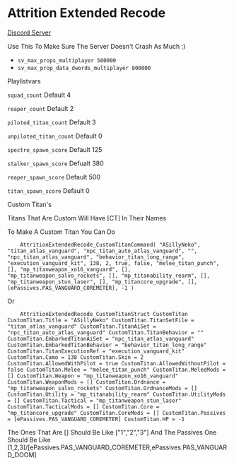 # Attrition Extended Recode

[Discord Server](https://ds.asillyneko.dev)

Use This To Make Sure The Server Doesn't Crash As Much :)

- `sv_max_props_multiplayer 500000` 
- `sv_max_prop_data_dwords_multiplayer 800000` 

Playlistvars 

`squad_count` Default 4

`reaper_count` Default 2

`piloted_titan_count` Default 3

`unpiloted_titan_count` Default 0

`spectre_spawn_score` Default 125

`stalker_spawn_score` Defualt 380

`reaper_spawn_score` Default 500

`titan_spawn_score` Default 0

Custom Titan's

Titans That Are Custom Will Have [CT] In Their Names

To Make A Custom Titan You Can Do

`    AttritionExtendedRecode_CustomTitanCommand( "ASillyNeko", "titan_atlas_vanguard", "npc_titan_auto_atlas_vanguard", "", "npc_titan_atlas_vanguard", "behavior_titan_long_range", "execution_vanguard_kit", 138, 2, true, false, "melee_titan_punch", [], "mp_titanweapon_xo16_vanguard", [], "mp_titanweapon_salvo_rockets", [], "mp_titanability_rearm", [], "mp_titanweapon_stun_laser", [], "mp_titancore_upgrade", [], [ePassives.PAS_VANGUARD_COREMETER], -1 )`

Or

`    AttritionExtendedRecode_CustomTitanStruct CustomTitan
    CustomTitan.Title = "ASillyNeko"
    CustomTitan.TitanSetFile = "titan_atlas_vanguard"
    CustomTitan.TitanAiSet = "npc_titan_auto_atlas_vanguard"
    CustomTitan.TitanBehavior = ""
    CustomTitan.EmbarkedTitanAiSet = "npc_titan_atlas_vanguard"
    CustomTitan.EmbarkedTitanBehavior = "behavior_titan_long_range"
    CustomTitan.TitanExecutionRef = "execution_vanguard_kit"
    CustomTitan.Camo = 138
    CustomTitan.Skin = 2
    CustomTitan.AllowedWithPilot = true
    CustomTitan.AllowedWithoutPilot = false
    CustomTitan.Melee = "melee_titan_punch"
    CustomTitan.MeleeMods = []
    CustomTitan.Weapon = "mp_titanweapon_xo16_vanguard"
    CustomTitan.WeaponMods = []
    CustomTitan.Ordnance = "mp_titanweapon_salvo_rockets"
    CustomTitan.OrdnanceMods = []
    CustomTitan.Utility = "mp_titanability_rearm"
    CustomTitan.UtilityMods = []
    CustomTitan.Tactical = "mp_titanweapon_stun_laser"
    CustomTitan.TacticalMods = []
    CustomTitan.Core = "mp_titancore_upgrade"
    CustomTitan.CoreMods = []
    CustomTitan.Passives = [ePassives.PAS_VANGUARD_COREMETER]
    CustomTitan.HP = -1`

The Ones That Are [] Should Be Like ["1","2","3"] And The Passives One Should Be Like [1,2,3]/[ePassives.PAS_VANGUARD_COREMETER,ePassives.PAS_VANGUARD_DOOM]
